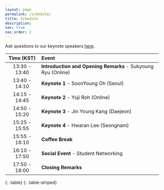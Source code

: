 ```yaml
---
layout: page
permalink: /schedule/
title: Schedule
description:
nav: true
nav_order: 2
---
```


Ask questions to our keynote speakers  <a href="https://app.sli.do/event/ri3qhtdkEB3WPQJ9sa5L8V">here</a>.
    

| **Time (KST)** | **Event** |
| :------:   | :------- |
| 13:30 - 13:40 | **Introduction and Opening Remarks** - Sukyoung Ryu (Online)|
| 13:40 - 14:10 | **Keynote 1** - SoonYoung Oh (Seoul)|
| 14:15 - 14:45 | **Keynote 2** - Yuji Roh (Online)|
| 14:50 - 15:20 | **Keynote 3** - Jin Young Kang (Daejeon)|
| 15:25 - 15:55 | **Keynote 4** - Hwaran Lee (Seongnam)|
| 15:55 - 16:10 | **Coffee Break** |
| 16:10 - 17:50 | **Social Event** - Student Networking |
| 17:50 - 18:00 | **Closing Remarks**|
{: .table}
{: .table-striped}